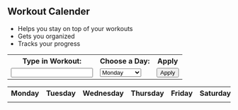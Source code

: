 <!--Login Frontmatter-->

## Workout Calender
  - Helps you stay on top of your workouts
  - Gets you organized
  - Tracks your progress
<table>
  <tr>
    <th><label for="workout">Type in Workout:</label></th>
    <th><label for="weeks">Choose a Day:</label></th>
    <th>Apply</th>
  </tr>
  <tr>
    <td><input id="input"></td>
    <td>
      <select name="week" id="week">
        <option>Monday</option>
        <option>Tuesday</option>
        <option>Wednesday</option>
        <option>Thursday</option>
        <option>Friday</option>
        <option>Saturday</option>
        <option>Sunday</option>
      </select>
    </td>
    <td><button onclick="Add()">Apply</button></td>
  </tr>
</table>
<table>
  <tr>
    <th>Monday</th>
    <th>Tuesday</th>
    <th>Wednesday</th>
    <th>Thursday</th>
    <th>Friday</th>
    <th>Saturday</th>
    <th>Sunday</th>
  </tr>
    <tr>
    <td><div id="monday"></div></td>
    <td><div id="tuesday"></div></td>
    <td><div id="wednesday"></div></td>
    <td><div id="thursday"></div></td>
    <td><div id="friday"></div></td>
    <td><div id="saturday"></div></td>
    <td><div id="sunday"></div></td>
  </tr>
</table>

<script>

  function Add(){
    var input = document.getElementById("input").value;
    var week = document.getElementById("week").value;
    if (week === "Monday") {
      document.getElementById("monday").innerText = input + " " + document.getElementById("monday").innerText
    }
    if (week === "Tuesday") {
      document.getElementById("tuesday").innerText = input + " " + document.getElementById("tuesday").innerText
    }
    if (week === "Wednesday") {
      document.getElementById("wednesday").innerText = input + " " + document.getElementById("wednesday").innerText
    }
    if (week === "Thursday") {
      document.getElementById("thursday").innerText = input + " " + document.getElementById("thursday").innerText
    }
    if (week === "Friday") {
      document.getElementById("friday").innerText = input + " " + document.getElementById("friday").innerText
    }
    if (week === "Saturday") {
      document.getElementById("saturday").innerText = input + " " + document.getElementById("saturday").innerText
    }
    if (week === "Sunday") {
      document.getElementById("sunday").innerText = input + " " + document.getElementById("sunday").innerText
    }
    }




</script>